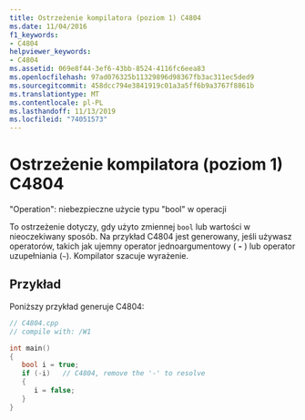 ```yaml
---
title: Ostrzeżenie kompilatora (poziom 1) C4804
ms.date: 11/04/2016
f1_keywords:
- C4804
helpviewer_keywords:
- C4804
ms.assetid: 069e8f44-3ef6-43bb-8524-4116fc6eea83
ms.openlocfilehash: 97ad076325b11329896d98367fb3ac311ec5ded9
ms.sourcegitcommit: 458dcc794e3841919c01a3a5ff6b9a3767f8861b
ms.translationtype: MT
ms.contentlocale: pl-PL
ms.lasthandoff: 11/13/2019
ms.locfileid: "74051573"
---
```

# <a name="compiler-warning-level-1-c4804"></a>Ostrzeżenie kompilatora (poziom 1) C4804

"Operation": niebezpieczne użycie typu "bool" w operacji

To ostrzeżenie dotyczy, gdy użyto zmiennej `bool` lub wartości w nieoczekiwany sposób. Na przykład C4804 jest generowany, jeśli używasz operatorów, takich jak ujemny operator jednoargumentowy ( **-** ) lub operator uzupełniania (`~`). Kompilator szacuje wyrażenie.

## <a name="example"></a>Przykład

Poniższy przykład generuje C4804:

```cpp
// C4804.cpp
// compile with: /W1

int main()
{
   bool i = true;
   if (-i)   // C4804, remove the '-' to resolve
   {
      i = false;
   }
}
```